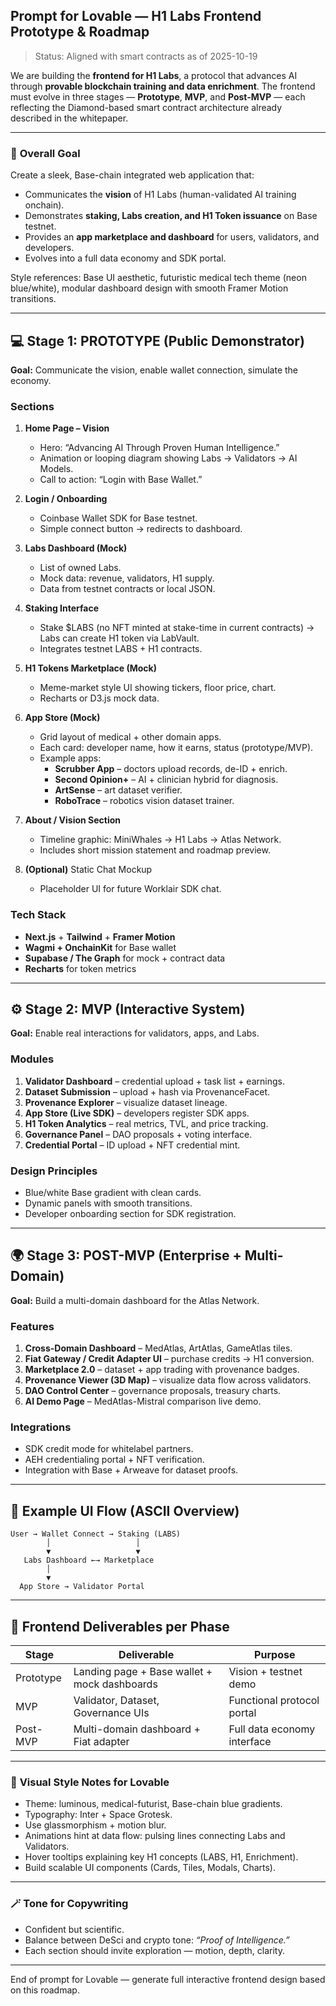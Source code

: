 ## Prompt for Lovable — H1 Labs Frontend Prototype & Roadmap
> Status: Aligned with smart contracts as of 2025-10-19

We are building the **frontend for H1 Labs**, a protocol that advances AI through **provable blockchain training and data enrichment**. The frontend must evolve in three stages — **Prototype**, **MVP**, and **Post-MVP** — each reflecting the Diamond-based smart contract architecture already described in the whitepaper.

---

### 🎯 **Overall Goal**
Create a sleek, Base-chain integrated web application that:
- Communicates the **vision** of H1 Labs (human-validated AI training onchain).
- Demonstrates **staking, Labs creation, and H1 Token issuance** on Base testnet.
- Provides an **app marketplace and dashboard** for users, validators, and developers.
- Evolves into a full data economy and SDK portal.

Style references: Base UI aesthetic, futuristic medical tech theme (neon blue/white), modular dashboard design with smooth Framer Motion transitions.

---

## 💻 **Stage 1: PROTOTYPE (Public Demonstrator)**
**Goal:** Communicate the vision, enable wallet connection, simulate the economy.

### Sections
1. **Home Page – Vision**
   - Hero: “Advancing AI Through Proven Human Intelligence.”
   - Animation or looping diagram showing Labs → Validators → AI Models.
   - Call to action: “Login with Base Wallet.”

2. **Login / Onboarding**
   - Coinbase Wallet SDK for Base testnet.
   - Simple connect button → redirects to dashboard.

3. **Labs Dashboard (Mock)**
   - List of owned Labs.
   - Mock data: revenue, validators, H1 supply.
   - Data from testnet contracts or local JSON.

4. **Staking Interface**
   - Stake $LABS (no NFT minted at stake-time in current contracts) → Labs can create H1 token via LabVault.
   - Integrates testnet LABS + H1 contracts.

5. **H1 Tokens Marketplace (Mock)**
   - Meme-market style UI showing tickers, floor price, chart.
   - Recharts or D3.js mock data.

6. **App Store (Mock)**
   - Grid layout of medical + other domain apps.
   - Each card: developer name, how it earns, status (prototype/MVP).
   - Example apps:
     - **Scrubber App** – doctors upload records, de-ID + enrich.
     - **Second Opinion+** – AI + clinician hybrid for diagnosis.
     - **ArtSense** – art dataset verifier.
     - **RoboTrace** – robotics vision dataset trainer.

7. **About / Vision Section**
   - Timeline graphic: MiniWhales → H1 Labs → Atlas Network.
   - Includes short mission statement and roadmap preview.

8. **(Optional)** Static Chat Mockup
   - Placeholder UI for future Worklair SDK chat.

### Tech Stack
- **Next.js** + **Tailwind** + **Framer Motion**
- **Wagmi + OnchainKit** for Base wallet
- **Supabase / The Graph** for mock + contract data
- **Recharts** for token metrics

---

## ⚙️ **Stage 2: MVP (Interactive System)**
**Goal:** Enable real interactions for validators, apps, and Labs.

### Modules
1. **Validator Dashboard** – credential upload + task list + earnings.
2. **Dataset Submission** – upload + hash via ProvenanceFacet.
3. **Provenance Explorer** – visualize dataset lineage.
4. **App Store (Live SDK)** – developers register SDK apps.
5. **H1 Token Analytics** – real metrics, TVL, and price tracking.
6. **Governance Panel** – DAO proposals + voting interface.
7. **Credential Portal** – ID upload + NFT credential mint.

### Design Principles
- Blue/white Base gradient with clean cards.
- Dynamic panels with smooth transitions.
- Developer onboarding section for SDK registration.

---

## 🌍 **Stage 3: POST-MVP (Enterprise + Multi-Domain)**
**Goal:** Build a multi-domain dashboard for the Atlas Network.

### Features
1. **Cross-Domain Dashboard** – MedAtlas, ArtAtlas, GameAtlas tiles.
2. **Fiat Gateway / Credit Adapter UI** – purchase credits → H1 conversion.
3. **Marketplace 2.0** – dataset + app trading with provenance badges.
4. **Provenance Viewer (3D Map)** – visualize data flow across validators.
5. **DAO Control Center** – governance proposals, treasury charts.
6. **AI Demo Page** – MedAtlas-Mistral comparison live demo.

### Integrations
- SDK credit mode for whitelabel partners.
- AEH credentialing portal + NFT verification.
- Integration with Base + Arweave for dataset proofs.

---

## 🧩 **Example UI Flow (ASCII Overview)**
```
User → Wallet Connect → Staking (LABS)
        │                   │
        ▼                   ▼
   Labs Dashboard ←→ Marketplace
        │
        ▼
  App Store → Validator Portal
```

---

## 🧠 **Frontend Deliverables per Phase**
| Stage | Deliverable | Purpose |
|--------|--------------|----------|
| Prototype | Landing page + Base wallet + mock dashboards | Vision + testnet demo |
| MVP | Validator, Dataset, Governance UIs | Functional protocol portal |
| Post-MVP | Multi-domain dashboard + Fiat adapter | Full data economy interface |

---

### 🎨 **Visual Style Notes for Lovable**
- Theme: luminous, medical-futurist, Base-chain blue gradients.
- Typography: Inter + Space Grotesk.
- Use glassmorphism + motion blur.
- Animations hint at data flow: pulsing lines connecting Labs and Validators.
- Hover tooltips explaining key H1 concepts (LABS, H1, Enrichment).
- Build scalable UI components (Cards, Tiles, Modals, Charts).

---

### 🪄 **Tone for Copywriting**
- Confident but scientific.
- Balance between DeSci and crypto tone: *“Proof of Intelligence.”*
- Each section should invite exploration — motion, depth, clarity.

---

End of prompt for Lovable — generate full interactive frontend design based on this roadmap.

